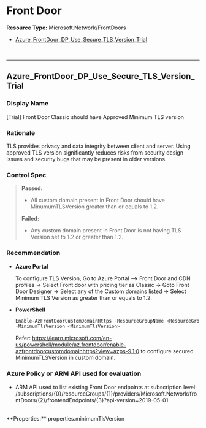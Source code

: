 # Front Door

**Resource Type:** Microsoft.Network/FrontDoors

<!-- TOC -->

- [Azure_FrontDoor_DP_Use_Secure_TLS_Version_Trial](#Azure_FrontDoor_DP_Use_Secure_TLS_Version_Trial)

<!-- /TOC -->
<br/>

___ 

## Azure_FrontDoor_DP_Use_Secure_TLS_Version_Trial

### Display Name 
[Trial] Front Door Classic should have Approved Minimum TLS version

### Rationale 
TLS provides privacy and data integrity between client and server. Using approved TLS version significantly reduces risks from security design issues and security bugs that may be present in older versions. 

### Control Spec 

> **Passed:** 
>- All custom domain present in Front Door should have MinumumTLSVersion greater than or equals to 1.2.
> 
> **Failed:** 
> - Any custom domain present in Front Door is not having TLS Version set to 1.2 or greater than 1.2.
>
> 
### Recommendation 

- **Azure Portal** 
    
    To configure TLS Version, Go to Azure Portal --> Front Door and CDN profiles -> Select Front door with pricing tier as Classic -> Goto Front Door Designer -> Select any of the Custom domains listed -> Select Minimum TLS Version as greater than or equals to 1.2.


- **PowerShell** 
	 ```powershell
     Enable-AzFrontDoorCustomDomainHttps -ResourceGroupName <ResourceGroupName> -FrontDoorName <FrontDoorName> -FrontendEndpointName <FrontendEndpointName>
    -MinimumTlsVersion <MinimumTlsVersion>
    ```

	Refer: https://learn.microsoft.com/en-us/powershell/module/az.frontdoor/enable-azfrontdoorcustomdomainhttps?view=azps-9.1.0 to configure secured MinimumTLSVersion in custom domain. 


### Azure Policy or ARM API used for evaluation 

- ARM API used to list existing Front Door endpoints at subscription level: <br />
/subscriptions/{0}/resourceGroups/{1}/providers/Microsoft.Network/frontDoors/{2}/frontendEndpoints/{3}?api-version=2019-05-01
<br />
**Properties:** 
properties.minimumTlsVersion
 <br />

